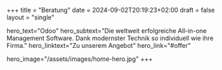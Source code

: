 +++
title = "Beratung"
date = 2024-09-02T20:19:23+02:00
draft = false
layout = "single"

hero_text="Odoo"
hero_subtext="Die weltweit erfolgreiche All-in-one Management Software. Dank modernster Technik so individuell wie ihre Firma."
hero_linktext="Zu unserem Angebot"
hero_link="#offer"

hero_image="/assets/images/home-hero.jpg"
+++
